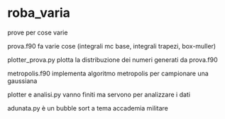 # roba_varia
prove per cose varie

prova.f90 fa varie cose (integrali mc base, integrali trapezi, box-muller)

plotter_prova.py plotta la distribuzione dei numeri generati da prova.f90

metropolis.f90 implementa algoritmo metropolis per campionare una gaussiana

plotter e analisi.py vanno finiti ma servono per analizzare i dati

adunata.py è un bubble sort a tema accademia militare

